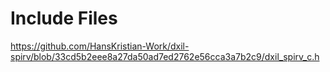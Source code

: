 # Include Files

https://github.com/HansKristian-Work/dxil-spirv/blob/33cd5b2eee8a27da50ad7ed2762e56cca3a7b2c9/dxil_spirv_c.h

